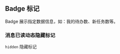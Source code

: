 <div class="demo-header">
<p class="overviewicon">
  <span class="wapi-form-badge"/>
</p>

## Badge 标记

<nova-uxlink widget-name="Badge"></nova-uxlink>

Badge 展示指定数据信息，如：我的待办数、新任务数等。
</div>

### 消息已读动态隐藏标记

`hidden` 隐藏标记

<nova-demo-view link="badge/dynamic-hidden.vue"></nova-demo-view>

<br>
